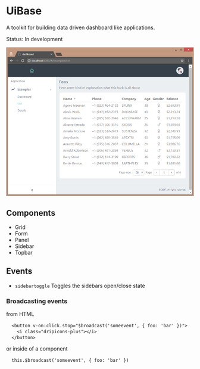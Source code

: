 # UiBase

A toolkit for building data driven dashboard like applications.

Status: In development

![alt text](./docs/screen1.png "Logo Title Text 1")

## Components

- Grid
- Form
- Panel
- Sidebar
- Topbar

## Events

- `sidebartoggle` Toggles the sidebars open/close state

### Broadcasting events

  from HTML
```
  <button v-on:click.stop="$broadcast('someevent', { foo: 'bar' })">
    <i class="dripicons-plus"></i>
  </button>
```
  or inside of a component
```
  this.$broadcast('someevent', { foo: 'bar' })
```
